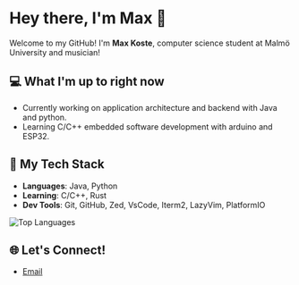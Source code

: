 # Hey there, I'm Max 👋

Welcome to my GitHub! I'm **Max Koste**, computer science student at Malmö University and musician!

## 💻 What I'm up to right now
- Currently working on application architecture and backend with Java and python.
- Learning C/C++ embedded software development with arduino and ESP32.
  
## 💪 My Tech Stack
- **Languages**: Java, Python
- **Learning**: C/C++, Rust
- **Dev Tools**: Git, GitHub, Zed, VsCode, Iterm2, LazyVim, PlatformIO

![Top Languages](https://github-readme-stats.vercel.app/api/top-langs/?username=maxkoste&langs_count=6&layout=compact)

## 🌐 Let's Connect!
- [Email](mailto:maxkoste@gmail.com)
